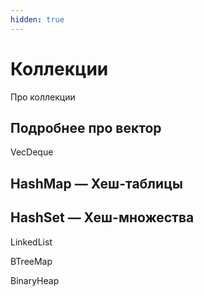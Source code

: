 ```yaml
---
hidden: true
---
```


# Коллекции

Про коллекции

## Подробнее про вектор



VecDeque



## HashMap — Хеш-таблицы



## HashSet — Хеш-множества



LinkedList



BTreeMap



BinaryHeap
